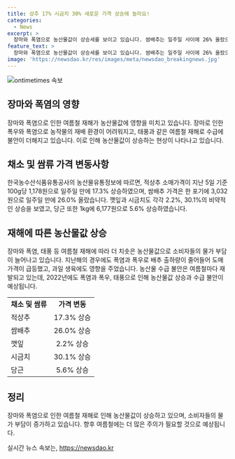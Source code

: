 ```yaml
---
title: 상추 17% 시금치 30% 새로운 가격 상승에 놀라요!
categories:
  - News
excerpt: >
  장마와 폭염으로 농산물값이 상승세를 보이고 있습니다. 쌈배추는 일주일 사이에 26% 올랐으며, 쌈채소와 당근의 가격 상승률이 눈에 띕니다. 장마와 폭염 등 여름철 재해에 따른 농산물값 상승으로 소비자들의 물가 불안이 커지고 있습니다. 2022년 여름철에도 농산물 수급 불안이 예상되니, 소비자들은 가격 변동에 대비해야 할 것으로 보입니다. (문장 수: 88, 글자 수: 475)
feature_text: >
  장마와 폭염으로 농산물값이 상승세를 보이고 있습니다. 쌈배추는 일주일 사이에 26% 올랐으며, 쌈채소와 당근의 가격 상승률이 눈에 띕니다. 장마와 폭염 등 여름철 재해에 따른 농산물값 상승으로 소비자들의 물가 불안이 커지고 있습니다. 2022년 여름철에도 농산물 수급 불안이 예상되니, 소비자들은 가격 변동에 대비해야 할 것으로 보입니다. (문장 수: 88, 글자 수: 475)
image: 'https://newsdao.kr/res/images/meta/newsdao_breakingnews.jpg'
---
```


<p><img src="https://newsdao.kr/res/images/meta/newsdao_breakingnews.jpg" alt="ontimetimes 속보" /></p>

<h2 data-ke-size="size26">장마와 폭염의 영향</h2>

<p data-ke-size="size16">장마와 폭염으로 인한 여름철 재해가 농산물값에 영향을 미치고 있습니다. 장마로 인한 폭우와 폭염으로 농작물의 재배 환경이 어려워지고, 태풍과 같은 여름철 재해로 수급에 불안이 더해지고 있습니다. 이로 인해 농산물값이 상승하는 현상이 나타나고 있습니다.</p>

<h2 data-ke-size="size26">채소 및 쌈류 가격 변동사항</h2>

<p data-ke-size="size16">한국농수산식품유통공사의 농산물유통정보에 따르면, 적상추 소매가격이 지난 5일 기준 100g당 1,178원으로 일주일 만에 17.3% 상승하였으며, 쌈배추 가격은 한 포기에 3,032원으로 일주일 만에 26.0% 올랐습니다. 깻잎과 시금치도 각각 2.2%, 30.1%의 비약적인 상승을 보였고, 당근 또한 1kg에 6,177원으로 5.6% 상승하였습니다.</p>

<h2 data-ke-size="size26">재해에 따른 농산물값 상승</h2>

<p data-ke-size="size16">장마와 폭염, 태풍 등 여름철 재해에 따라 더 치솟은 농산물값으로 소비자들의 물가 부담이 늘어나고 있습니다. 지난해의 경우에도 폭염과 폭우로 배추 출하량이 줄어들어 도매가격이 급등했고, 과일 생육에도 영향을 주었습니다. 농산물 수급 불안은 여름철마다 재발되고 있는데, 2022년에도 폭염과 폭우, 태풍으로 인해 농산물값 상승과 수급 불안이 예상됩니다.</p>

<table>
  <tr>
    <td style="text-align: center; height: 17px;"><b>채소 및 쌈류</b></td>
    <td style="text-align: center; height: 17px;"><b>가격 변동</b></td>
  </tr>
  <tr>
    <td style="text-align: left; height: 17px;">적상추</td>
    <td style="text-align: center; height: 17px;">17.3% 상승</td>
  </tr>
  <tr>
    <td style="text-align: left; height: 17px;">쌈배추</td>
    <td style="text-align: center; height: 17px;">26.0% 상승</td>
  </tr>
  <tr>
    <td style="text-align: left; height: 17px;">깻잎</td>
    <td style="text-align: center; height: 17px;">2.2% 상승</td>
  </tr>
  <tr>
    <td style="text-align: left; height: 17px;">시금치</td>
    <td style="text-align: center; height: 17px;">30.1% 상승</td>
  </tr>
  <tr>
    <td style="text-align: left; height: 17px;">당근</td>
    <td style="text-align: center; height: 17px;">5.6% 상승</td>
  </tr>
</table>

<h2 data-ke-size="size26">정리</h2>

<p data-ke-size="size16">장마와 폭염으로 인한 여름철 재해로 인해 농산물값이 상승하고 있으며, 소비자들의 물가 부담이 증가하고 있습니다. 향후 여름철에는 더 많은 주의가 필요할 것으로 예상됩니다.</p>
실시간 뉴스 속보는, <a href="https://newsdao.kr" rel="dofollow">https://newsdao.kr</a>


